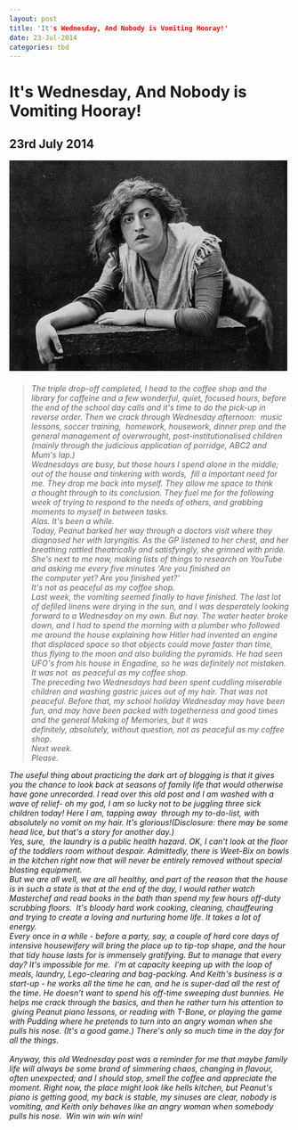 ```yaml
---
layout: post
title: 'It's Wednesday, And Nobody is Vomiting Hooray!'
date: 23-Jul-2014
categories: tbd
---
```


# It's Wednesday, And Nobody is Vomiting Hooray!

## 23rd July 2014

<div><img class="photo-horiz" src="/images/2014/07/collier.jpg" /></div>

<div></div>

<h6 Actress Constance Collier models my  hairstyle and facial expression.</h6>

<div This morning I was a bit stressed and shitty,   harrumphing about the place trying to get all five of us out the door. Later I came across something I wrote a while ago about my Wednesdays. Reading over it this morning,   I was transported back to a period of family sickness (ah, the Autumn Plague of 2013, when three children were vectors of disease from three different institution. Tough days. Tough, stinky days...)</div>

<div </div>

 

<blockquote>

<div For a brief, glorious period, I have been setting aside Wednesdays as my writing day, with Peanut at school, T-Bone at pre-school and Pudding at family day-care.  It requires an intense morning wrangling all five of us out of the house for the day: washed, dressed, breakfasted and loaded with lunch and homework folders and assorted paraphernalia depending on age and continence ability. (If Keith forgets his Pull-Ups it can make for an awkward video Skype with scientists in Germany.)</div>

 

<div </div>

<div>The triple drop-off completed, I head to the coffee shop and the library for caffeine and a few wonderful, quiet, focused hours, before the end of the school day calls and it's time to do the pick-up in reverse order. Then we crack through Wednesday afternoon:  music lessons, soccer training,  homework, housework, dinner prep and the general management of overwrought, post-institutionalised children (mainly through the judicious application of porridge, ABC2 and Mum's lap.)</div>

<div></div>

 

<div>Wednesdays are busy, but those hours I spend alone in the middle; out of the house and tinkering with words,  fill a important need for me. They drop me back into myself. They allow me space to think a thought through to its conclusion. They fuel me for the following week of trying to respond to the needs of others, and grabbing moments to myself in between tasks.</div>

<div></div>

 

<div>Alas. It's been a while.</div>

 

<div></div>

<div>Today, Peanut barked her way through a doctors visit where they diagnosed her with laryngitis. As the GP listened to her chest, and her breathing rattled theatrically and satisfyingly, she grinned with pride. She's next to me now, making lists of things to research on YouTube and asking me every five minutes 'Are you finished on the computer yet? Are you finished yet?'</div>

<div></div>

 

<div>It's not as peaceful as my coffee shop.</div>

 

<div>Last week, the vomiting seemed finally to have finished. The last lot of defiled linens were drying in the sun, and I was desperately looking forward to a Wednesday on my own. But nay. The water heater broke down, and I had to spend the morning with a plumber who followed me around the house explaining how Hitler had invented an engine that displaced space so that objects could move faster than time, thus flying to the moon and also building the pyramids. He had seen UFO's from his house in Engadine, so he was definitely not mistaken.</div>

 

<div></div>

<div>It was not  as peaceful as my coffee shop.</div>

 

<div></div>

<div>The preceding two Wednesdays had been spent cuddling miserable children and washing gastric juices out of my hair. That was not peaceful. Before that, my school holiday Wednesday may have been fun, and may have been packed with togetherness and good times and the general Making of Memories, but it was definitely, absolutely, without question, not as peaceful as my coffee shop.</div>

 

<div></div>

<div>Next week.</div>

<div></div>

 

<div>Please.</div></blockquote>

<div>

<div>The useful thing about practicing the dark art of blogging is that it gives you the chance to look back at seasons of family life that would otherwise have gone unrecorded. I read over this old post and I am washed with a wave of relief- oh my god, I am so lucky not to be juggling three sick children today! Here I am, tapping away  through my to-do-list, with absolutely no vomit on my hair. It's glorious!(Disclosure: there may be some head lice, but that's a story for another day.)</div>

<div></div>

 

<div>Yes, sure,  the laundry is a public health hazard. OK, I can't look at the floor of the toddlers room without despair. Admittedly, there is Weet-Bix on bowls in the kitchen right now that will never be entirely removed without special blasting equipment.</div>

 

<div></div>

<div>But we are all well, we are all healthy, and part of the reason that the house is in such a state is that at the end of the day, I would rather watch Masterchef and read books in the bath than spend my few hours off-duty scrubbing floors.  It's bloody hard work cooking, cleaning, chauffeuring and trying to create a loving and nurturing home life. It takes a lot of energy.</div>

<div></div>

 

<div>Every once in a while - before a party, say, a couple of hard core days of intensive housewifery will bring the place up to tip-top shape, and the hour that tidy house lasts for is immensely gratifying. But to manage that every day? It's impossible for me.  I'm at capacity keeping up with the loop of meals, laundry, Lego-clearing and bag-packing. And Keith's business is a start-up - he works all the time he can, and he is super-dad all the rest of the time. He doesn't want to spend his off-time sweeping dust bunnies. He helps me crack through the basics, and then he rather turn his attention to  giving Peanut piano lessons, or reading with T-Bone, or playing the game with Pudding where he pretends to turn into an angry woman when she pulls his nose. (It's a good game.) There's only so much time in the day for all the things.</div>

<div></div>

<br />

<div>Anyway, this old Wednesday post was a reminder for me that maybe family life will always be some brand of simmering chaos, changing in flavour, often unexpected; and I should stop, smell the coffee and appreciate the moment. Right now, the place might look like hells kitchen, but Peanut's piano is getting good, my back is stable, my sinuses are clear, nobody is vomiting, and Keith only behaves like an angry woman when somebody pulls his nose.  Win win win win win!</div>

</div>
